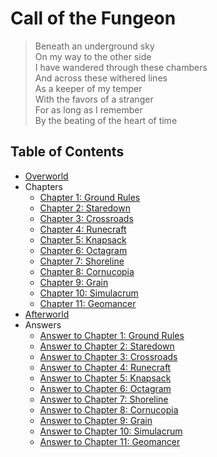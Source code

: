 # Call of the Fungeon

> Beneath an underground sky<br>
> On my way to the other side<br>
> I have wandered through these chambers<br>
> And across these withered lines<br>
> As a keeper of my temper<br>
> With the favors of a stranger<br>
> For as long as I remember<br>
> By the beating of the heart of time


## Table of Contents

- [Overworld](overworld.md)
- Chapters
  - [Chapter 1: Ground Rules](chapters/01-ground-rules.md)
  - [Chapter 2: Staredown](chapters/02-staredown.md)
  - [Chapter 3: Crossroads](chapters/03-crossroads.md)
  - [Chapter 4: Runecraft](chapters/04-runecraft.md)
  - [Chapter 5: Knapsack](chapters/05-knapsack.md)
  - [Chapter 6: Octagram](chapters/06-octagram.md)
  - [Chapter 7: Shoreline](chapters/07-shoreline.md)
  - [Chapter 8: Cornucopia](chapters/08-cornucopia.md)
  - [Chapter 9: Grain](chapters/09-grain.md)
  - [Chapter 10: Simulacrum](chapters/10-simulacrum.md)
  - [Chapter 11: Geomancer](chapters/11-geomancer.md)
- [Afterworld](afterworld.md)
- Answers
  - [Answer to Chapter 1: Ground Rules](answers/01-ground-rules.md)
  - [Answer to Chapter 2: Staredown](answers/02-staredown.md)
  - [Answer to Chapter 3: Crossroads](answers/03-crossroads.md)
  - [Answer to Chapter 4: Runecraft](answers/04-runecraft.md)
  - [Answer to Chapter 5: Knapsack](answers/05-knapsack.md)
  - [Answer to Chapter 6: Octagram](answers/06-octagram.md)
  - [Answer to Chapter 7: Shoreline](answers/07-shoreline.md)
  - [Answer to Chapter 8: Cornucopia](answers/08-cornucopia.md)
  - [Answer to Chapter 9: Grain](answers/09-grain.md)
  - [Answer to Chapter 10: Simulacrum](answers/10-simulacrum.md)
  - [Answer to Chapter 11: Geomancer](answers/11-geomancer.md)
